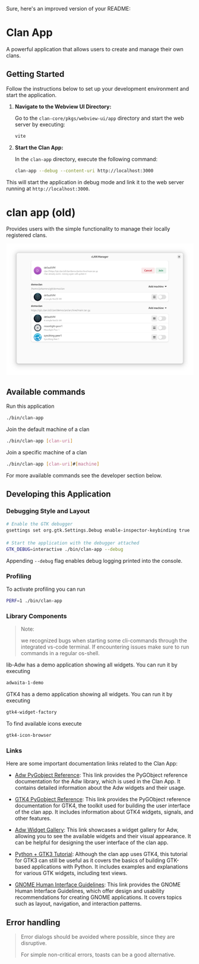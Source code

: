 Sure, here's an improved version of your README:

# Clan App

A powerful application that allows users to create and manage their own clans.

## Getting Started

Follow the instructions below to set up your development environment and start the application.


1. **Navigate to the Webview UI Directory:**

   Go to the `clan-core/pkgs/webview-ui/app` directory and start the web server by executing:

   ```bash
   vite
   ```

2. **Start the Clan App:**

   In the `clan-app` directory, execute the following command:

   ```bash
   clan-app --debug --content-uri http://localhost:3000
   ```

This will start the application in debug mode and link it to the web server running at `http://localhost:3000`.


# clan app (old)

Provides users with the simple functionality to manage their locally registered clans.

![app-preview](screenshots/image.png)

## Available commands

Run this application

```bash
./bin/clan-app
```

Join the default machine of a clan

```bash
./bin/clan-app [clan-uri]
```

Join a specific machine of a clan

```bash
./bin/clan-app [clan-uri]#[machine]
```

For more available commands see the developer section below.

## Developing this Application

### Debugging Style and Layout

```bash
# Enable the GTK debugger
gsettings set org.gtk.Settings.Debug enable-inspector-keybinding true

# Start the application with the debugger attached
GTK_DEBUG=interactive ./bin/clan-app --debug
```

Appending `--debug` flag enables debug logging printed into the console.

### Profiling

To activate profiling you can run

```bash
PERF=1 ./bin/clan-app
```

### Library Components

> Note:
>
> we recognized bugs when starting some cli-commands through the integrated vs-code terminal.
> If encountering issues make sure to run commands in a regular os-shell.

lib-Adw has a demo application showing all widgets. You can run it by executing

```bash
adwaita-1-demo
```

GTK4 has a demo application showing all widgets. You can run it by executing

```bash
gtk4-widget-factory
```

To find available icons execute

```bash
gtk4-icon-browser
```

### Links

Here are some important documentation links related to the Clan App:

- [Adw PyGobject Reference](http://lazka.github.io/pgi-docs/index.html#Adw-1): This link provides the PyGObject reference documentation for the Adw library, which is used in the Clan App. It contains detailed information about the Adw widgets and their usage.

- [GTK4 PyGobject Reference](http://lazka.github.io/pgi-docs/index.html#Gtk-4.0): This link provides the PyGObject reference documentation for GTK4, the toolkit used for building the user interface of the clan app. It includes information about GTK4 widgets, signals, and other features.

- [Adw Widget Gallery](https://gnome.pages.gitlab.gnome.org/libadwaita/doc/main/widget-gallery.html): This link showcases a widget gallery for Adw, allowing you to see the available widgets and their visual appearance. It can be helpful for designing the user interface of the clan app.

- [Python + GTK3 Tutorial](https://python-gtk-3-tutorial.readthedocs.io/en/latest/textview.html): Although the clan app uses GTK4, this tutorial for GTK3 can still be useful as it covers the basics of building GTK-based applications with Python. It includes examples and explanations for various GTK widgets, including text views.

- [GNOME Human Interface Guidelines](https://developer.gnome.org/hig/): This link provides the GNOME Human Interface Guidelines, which offer design and usability recommendations for creating GNOME applications. It covers topics such as layout, navigation, and interaction patterns.

## Error handling

> Error dialogs should be avoided where possible, since they are disruptive.
>
> For simple non-critical errors, toasts can be a good alternative.